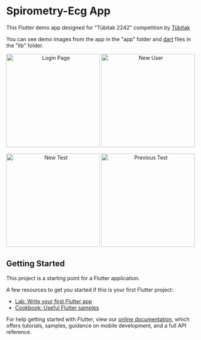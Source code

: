 # Spirometry-Ecg App

This Flutter demo app designed for "Tübitak 2242" competition by <a href="https://www.tubitak.gov.tr/">Tübitak</a>

You can see demo images from the app in the "app" folder and <a href="https://dart.dev/">dart</a> files in the "lib" folder.

<p align="center">
  <img src="https://github.com/aliosmankaya/spiro_ecg/blob/main/app/login.PNG" alt="Login Page" width="250px" height="auto">&#09;&#09;<img src="https://github.com/aliosmankaya/spiro_ecg/blob/main/app/new_user.PNG" alt="New User" width="250px" height="auto">
</p>

<p align="center">
  <img src="https://github.com/aliosmankaya/spiro_ecg/blob/main/app/new_test.PNG" alt="New Test" width="250px" height="auto">&#09;&#09;<img src="https://github.com/aliosmankaya/spiro_ecg/blob/main/app/previous_test.PNG" alt="Previous Test" width="250px" height="auto">
</p>

## Getting Started

This project is a starting point for a Flutter application.

A few resources to get you started if this is your first Flutter project:

- [Lab: Write your first Flutter app](https://flutter.dev/docs/get-started/codelab)
- [Cookbook: Useful Flutter samples](https://flutter.dev/docs/cookbook)

For help getting started with Flutter, view our
[online documentation](https://flutter.dev/docs), which offers tutorials,
samples, guidance on mobile development, and a full API reference.
